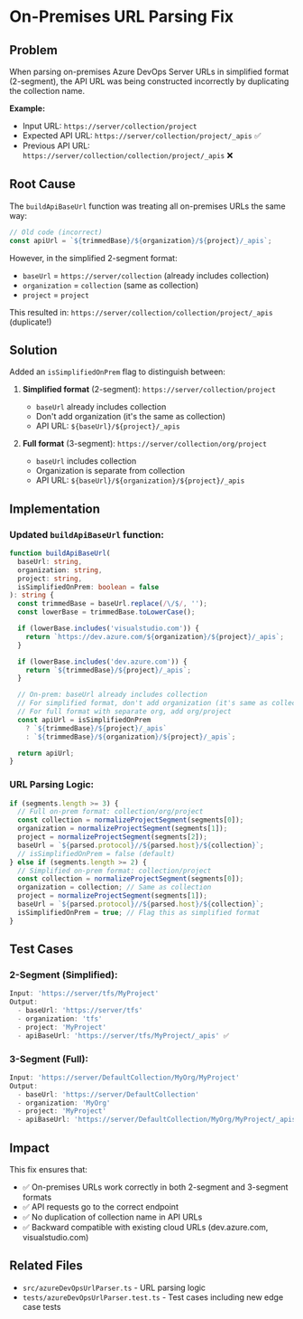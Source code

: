 # On-Premises URL Parsing Fix

## Problem

When parsing on-premises Azure DevOps Server URLs in simplified format (2-segment), the API URL was being constructed incorrectly by duplicating the collection name.

**Example:**

- Input URL: `https://server/collection/project`
- Expected API URL: `https://server/collection/project/_apis` ✅
- Previous API URL: `https://server/collection/collection/project/_apis` ❌

## Root Cause

The `buildApiBaseUrl` function was treating all on-premises URLs the same way:

```typescript
// Old code (incorrect)
const apiUrl = `${trimmedBase}/${organization}/${project}/_apis`;
```

However, in the simplified 2-segment format:

- `baseUrl` = `https://server/collection` (already includes collection)
- `organization` = `collection` (same as collection)
- `project` = `project`

This resulted in: `https://server/collection/collection/project/_apis` (duplicate!)

## Solution

Added an `isSimplifiedOnPrem` flag to distinguish between:

1. **Simplified format** (2-segment): `https://server/collection/project`
   - `baseUrl` already includes collection
   - Don't add organization (it's the same as collection)
   - API URL: `${baseUrl}/${project}/_apis`

2. **Full format** (3-segment): `https://server/collection/org/project`
   - `baseUrl` includes collection
   - Organization is separate from collection
   - API URL: `${baseUrl}/${organization}/${project}/_apis`

## Implementation

### Updated `buildApiBaseUrl` function:

```typescript
function buildApiBaseUrl(
  baseUrl: string,
  organization: string,
  project: string,
  isSimplifiedOnPrem: boolean = false
): string {
  const trimmedBase = baseUrl.replace(/\/$/, '');
  const lowerBase = trimmedBase.toLowerCase();

  if (lowerBase.includes('visualstudio.com')) {
    return `https://dev.azure.com/${organization}/${project}/_apis`;
  }

  if (lowerBase.includes('dev.azure.com')) {
    return `${trimmedBase}/${project}/_apis`;
  }

  // On-prem: baseUrl already includes collection
  // For simplified format, don't add organization (it's same as collection)
  // For full format with separate org, add org/project
  const apiUrl = isSimplifiedOnPrem
    ? `${trimmedBase}/${project}/_apis`
    : `${trimmedBase}/${organization}/${project}/_apis`;

  return apiUrl;
}
```

### URL Parsing Logic:

```typescript
if (segments.length >= 3) {
  // Full on-prem format: collection/org/project
  const collection = normalizeProjectSegment(segments[0]);
  organization = normalizeProjectSegment(segments[1]);
  project = normalizeProjectSegment(segments[2]);
  baseUrl = `${parsed.protocol}//${parsed.host}/${collection}`;
  // isSimplifiedOnPrem = false (default)
} else if (segments.length >= 2) {
  // Simplified on-prem format: collection/project
  const collection = normalizeProjectSegment(segments[0]);
  organization = collection; // Same as collection
  project = normalizeProjectSegment(segments[1]);
  baseUrl = `${parsed.protocol}//${parsed.host}/${collection}`;
  isSimplifiedOnPrem = true; // Flag this as simplified format
}
```

## Test Cases

### 2-Segment (Simplified):

```typescript
Input: 'https://server/tfs/MyProject'
Output:
  - baseUrl: 'https://server/tfs'
  - organization: 'tfs'
  - project: 'MyProject'
  - apiBaseUrl: 'https://server/tfs/MyProject/_apis' ✅
```

### 3-Segment (Full):

```typescript
Input: 'https://server/DefaultCollection/MyOrg/MyProject'
Output:
  - baseUrl: 'https://server/DefaultCollection'
  - organization: 'MyOrg'
  - project: 'MyProject'
  - apiBaseUrl: 'https://server/DefaultCollection/MyOrg/MyProject/_apis' ✅
```

## Impact

This fix ensures that:

- ✅ On-premises URLs work correctly in both 2-segment and 3-segment formats
- ✅ API requests go to the correct endpoint
- ✅ No duplication of collection name in API URLs
- ✅ Backward compatible with existing cloud URLs (dev.azure.com, visualstudio.com)

## Related Files

- `src/azureDevOpsUrlParser.ts` - URL parsing logic
- `tests/azureDevOpsUrlParser.test.ts` - Test cases including new edge case tests
